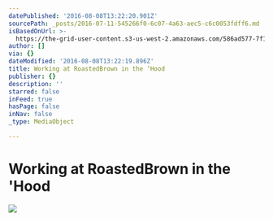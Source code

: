 ```yaml
---
datePublished: '2016-08-08T13:22:20.901Z'
sourcePath: _posts/2016-07-11-545266f0-6c07-4a63-aec5-c6c0053fdff6.md
isBasedOnUrl: >-
  https://the-grid-user-content.s3-us-west-2.amazonaws.com/586ad577-7f1b-4317-b387-1da20d3c8a23.jpg
author: []
via: {}
dateModified: '2016-08-08T13:22:19.896Z'
title: Working at RoastedBrown in the ‘Hood
publisher: {}
description: ''
starred: false
inFeed: true
hasPage: false
inNav: false
_type: MediaObject

---
```

# Working at RoastedBrown in the 'Hood
![](https://the-grid-user-content.s3-us-west-2.amazonaws.com/2a13c83e-23dd-4a39-8cfa-a5761b04bc49.jpg)